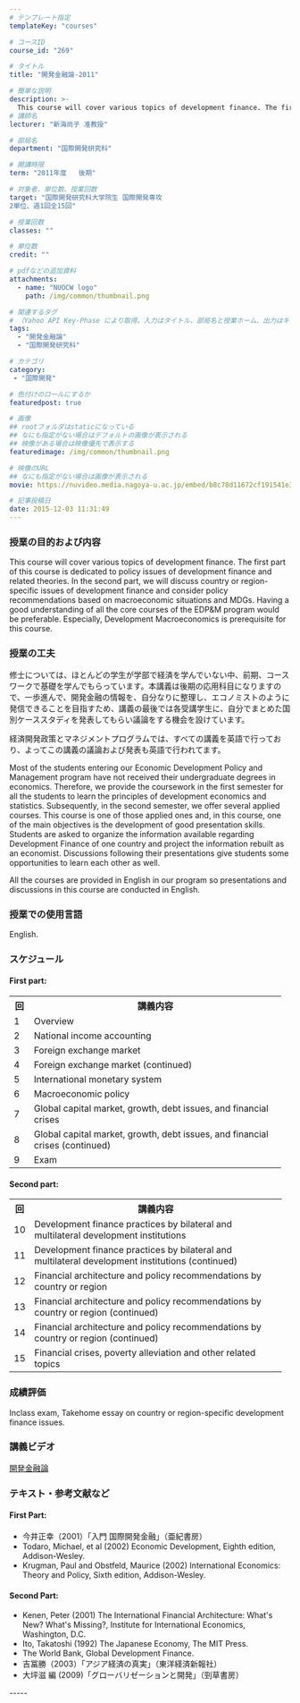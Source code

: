 ```yaml
---
# テンプレート指定
templateKey: "courses"

# コースID
course_id: "269"

# タイトル
title: "開発金融論-2011"

# 簡単な説明
description: >-
  This course will cover various topics of development finance. The first part of this course is dedicated to policy issues of development finance and related theories. In the second part, we will discu ....
# 講師名
lecturer: "新海尚子 准教授"

# 部局名
department: "国際開発研究科"

# 開講時限
term: "2011年度	後期"

# 対象者、単位数、授業回数
target: "国際開発研究科大学院生 国際開発専攻
2単位、週1回全15回"

# 授業回数
classes: ""

# 単位数
credit: ""

# pdfなどの追加資料
attachments:
  - name: "NUOCW logo" 
    path: /img/common/thumbnail.png

# 関連するタグ
# （Yahoo API Key-Phase により取得。入力はタイトル、部局名と授業ホーム、出力はキーフレーズ（tags））
tags:
  - "開発金融論"
  - "国際開発研究科"

# カテゴリ
category:
 - "国際開発"

# 色付けのロールにするか
featuredpost: true

# 画像
## rootフォルダはstaticになっている
## なにも指定がない場合はデフォルトの画像が表示される
## 映像がある場合は映像優先で表示する
featuredimage: /img/common/thumbnail.png

# 映像のURL
## なにも指定がない場合は画像が表示される
movie: https://nuvideo.media.nagoya-u.ac.jp/embed/b8c78d11672cf191541e3fc60f96df30fa3eb4a6

# 記事投稿日
date: 2015-12-03 11:31:49
---
```


### 授業の目的および内容

This course will cover various topics of development finance. The first part of this course is dedicated to policy issues of development finance and related theories. In the second part, we will discuss country or region-specific issues of development finance and consider policy recommendations based on macroeconomic situations and MDGs. Having a good understanding of all the core courses of the EDP&M program would be preferable. Especially, Development Macroeconomics is prerequisite for this course.


### 授業の工夫

修士については、ほとんどの学生が学部で経済を学んでいない中、前期、コースワークで基礎を学んでもらっています。本講義は後期の応用科目になりますので、一歩進んで、開発金融の情報を、自分なりに整理し、エコノミストのように発信できることを目指すため、講義の最後では各受講学生に、自分でまとめた国別ケーススタディを発表してもらい議論をする機会を設けています。

経済開発政策とマネジメントプログラムでは、すべての講義を英語で行っており、よってこの講義の議論および発表も英語で行われてます。

Most of the students entering our Economic Development Policy and Management program have not received their undergraduate degrees in economics. Therefore, we provide the coursework in the first semester for all the students to learn the principles of development economics and statistics. Subsequently, in the second semester, we offer several applied courses. This course is one of those applied ones and, in this course, one of the main objectives is the development of good presentation skills. Students are asked to organize the information available regarding Development Finance of one country and project the information rebuilt as an economist. Discussions following their presentations give students some opportunities to learn each other as well.

All the courses are provided in English in our program so presentations and discussions in this course are conducted in English.







### 授業での使用言語

English.


<h3>スケジュール</h3>
<h4>First part:</h4>
<table class="basic" width="455">
<tr>
<th width="20" class="center">回</th>
<th width="435" class="center">講義内容</th>
</tr>
<tr>
<td width="20" class="center">1</td>
<td width="435">Overview</td>
</tr>
<tr>
<td width="20" class="center">2</td>
<td width="435">National income accounting</td>
</tr>
<tr>
<td width="20" class="center">3</td>
<td width="435">Foreign exchange market</td>
</tr>
<tr>
<td width="20" class="center">4</td>
<td width="435">Foreign exchange market (continued)</td>
</tr>
<tr>
<td width="20" class="center">5</td>
<td width="435">International monetary system</td>
</tr>
<tr>
<td width="20" class="center">6</td>
<td width="435">Macroeconomic policy</td>
</tr>
<tr>
<td width="20" class="center">7</td>
<td width="435">Global capital market, growth, debt issues, and financial crises</td>
</tr>
<tr>
<td width="20" class="center">8</td>
<td width="435">Global capital market, growth, debt issues, and financial crises (continued)</td>
</tr>
<tr>
<td width="20" class="center">9</td>
<td width="435">Exam</td>
</tr>
</table>

<h4>Second part:</h4>
<table class="basic" width="455">
<tr>
<th width="20" class="center">回</th>
<th width="435" class="center">講義内容</th>
</tr>
<tr>
<td width="20" class="center">10</td>
<td width="435">Development finance practices by bilateral and multilateral development institutions</td>
</tr>
<tr>
<td width="20" class="center">11</td>
<td width="435">Development finance practices by bilateral and multilateral development institutions (continued)</td>
</tr>
<tr>
<td width="20" class="center">12</td>
<td width="435">Financial architecture and policy recommendations by country or region</td>
</tr>
<tr>
<td width="20" class="center">13</td>
<td width="435">Financial architecture and policy recommendations by country or region (continued)</td>
</tr>
<tr>
<td width="20" class="center">14</td>
<td width="435">Financial architecture and policy recommendations by country or region (continued)</td>
</tr>
<tr>
<td width="20" class="center">15</td>
<td width="435">Financial crises, poverty alleviation and other related topics</td>
</tr>
</table>








### 成績評価

Inclass exam, Takehome essay on country or region-specific development finance issues.


<h3>講義ビデオ</h3>
<p>
<a href="https://nuvideo.media.nagoya-u.ac.jp/embed/15b5e1c49cb581e9879e97f0f8c3e15ae7cabee1" target="blank">開発金融論</a>
</p>

<h3>テキスト・参考文献など</h3>	
<h4>First Part:</h4>
<ul>
<li>今井正幸（2001）「入門 国際開発金融」（亜紀書房）
<li>Todaro, Michael, et al (2002) Economic Development, Eighth edition, Addison-Wesley.
<li>Krugman, Paul and Obstfeld, Maurice (2002) International Economics: Theory and Policy, Sixth edition, Addison-Wesley.
</ul>
<h4>Second Part:</h4>
<ul>
<li>Kenen, Peter (2001) The International Financial Architecture: What's New? What's Missing?, Institute for International Economics, Washington, D.C.
<li>Ito, Takatoshi (1992) The Japanese Economy, The MIT Press.
<li>The World Bank, Global Development Finance.
<li>吉冨勝（2003）「アジア経済の真実」（東洋経済新報社）
<li>大坪滋 編 (2009)「グローバリゼーションと開発」（剄草書房）
</ul>
-----